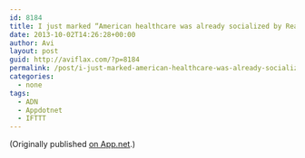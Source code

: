 ```yaml
---
id: 8184
title: I just marked “American healthcare was already socialized by Reagan, we’re just fighting about how to pay for it” as a favorite in Readability. http://www.readability.com/articles/iy3pi7wj
date: 2013-10-02T14:26:28+00:00
author: Avi
layout: post
guid: http://aviflax.com/?p=8184
permalink: /post/i-just-marked-american-healthcare-was-already-socialized-by-reagan-were-just-fighting-about-how-to-pay-for-it-as-a-favorite-in-readability-httpwww-readability-comartic/
categories:
  - none
tags:
  - ADN
  - Appdotnet
  - IFTTT
---
```

(Originally published [on App.net](http://alpha.app.net/aviflax/post/12016485).)